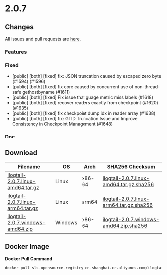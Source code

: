 # 2.0.7

## Changes

All issues and pull requests are [here](https://github.com/alibaba/ilogtail/milestone/23).

### Features


### Fixed

- [public] [both] [fixed] fix: JSON truncation caused by escaped zero byte (#1594) (#1596)
- [public] [both] [fixed] fix core caused by concurrent use of non-thread-safe gethostbyname (#1611)
- [public] [both] [fixed] Fix issue that guage metric miss labels (#1618)
- [public] [both] [fixed] recover readers exactly from checkpoint (#1620) (#1635)
- [public] [both] [fixed] fix checkpoint dump idx in reader array (#1638)
- [public] [both] [fixed] fix: GTID Truncation Issue and Improve Consistency in Checkpoint Management (#1648)

### Doc


## Download

| **Filename** | **OS** | **Arch** | **SHA256 Checksum** |
|  ----  | ----  | ----  | ----  |
|[ilogtail-2.0.7.linux-amd64.tar.gz](https://ilogtail-community-edition.oss-cn-shanghai.aliyuncs.com/2.0.7/ilogtail-2.0.7.linux-amd64.tar.gz)|Linux|x86-64|[ilogtail-2.0.7.linux-amd64.tar.gz.sha256](https://ilogtail-community-edition.oss-cn-shanghai.aliyuncs.com/2.0.7/ilogtail-2.0.7.linux-amd64.tar.gz.sha256)|
|[ilogtail-2.0.7.linux-arm64.tar.gz](https://ilogtail-community-edition.oss-cn-shanghai.aliyuncs.com/2.0.7/ilogtail-2.0.7.linux-arm64.tar.gz)|Linux|arm64|[ilogtail-2.0.7.linux-arm64.tar.gz.sha256](https://ilogtail-community-edition.oss-cn-shanghai.aliyuncs.com/2.0.7/ilogtail-2.0.7.linux-arm64.tar.gz.sha256)|
|[ilogtail-2.0.7.windows-amd64.zip](https://ilogtail-community-edition.oss-cn-shanghai.aliyuncs.com/2.0.7/ilogtail-2.0.7.windows-amd64.zip)|Windows|x86-64|[ilogtail-2.0.7.windows-amd64.zip.sha256](https://ilogtail-community-edition.oss-cn-shanghai.aliyuncs.com/2.0.7/ilogtail-2.0.7.windows-amd64.zip.sha256)|

## Docker Image

**Docker Pull Command**
``` bash
docker pull sls-opensource-registry.cn-shanghai.cr.aliyuncs.com/ilogtail-community-edition/ilogtail:2.0.7
```
